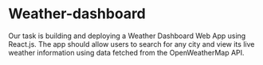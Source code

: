 # Weather-dashboard
Our task is building and deploying a Weather Dashboard Web App using React.js. The app should allow users to search for any city and view its live weather information using data fetched from the OpenWeatherMap API.

